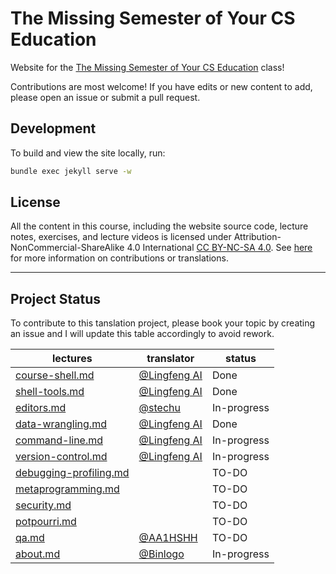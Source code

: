# The Missing Semester of Your CS Education

Website for the [The Missing Semester of Your CS Education](https://missing.csail.mit.edu/) class!

Contributions are most welcome! If you have edits or new content to add, please
open an issue or submit a pull request.

## Development

To build and view the site locally, run:

```bash
bundle exec jekyll serve -w
```

## License

All the content in this course, including the website source code, lecture notes, exercises, and lecture videos is licensed under Attribution-NonCommercial-ShareAlike 4.0 International [CC BY-NC-SA 4.0](https://creativecommons.org/licenses/by-nc-sa/4.0/). See [here](https://missing.csail.mit.edu/license) for more information on contributions or translations.

-----------------

## Project Status

To contribute to this tanslation project, please book your topic by creating an issue and I will update this table accordingly to avoid rework.

|  lectures   | translator  | status |
|  ----  | ----  |----  |
| [course-shell.md](https://github.com/missing-semester-cn/missing-semester-cn.github.io/blob/master/_2020/course-shell.md)  | [@Lingfeng AI](https://github.com/hanxiaomax) | Done |
| [shell-tools.md](https://github.com/missing-semester-cn/missing-semester-cn.github.io/blob/master/_2020/shell-tools.md)  | [@Lingfeng AI](https://github.com/hanxiaomax) | Done |
| [editors.md](https://github.com/missing-semester-cn/missing-semester-cn.github.io/blob/master/_2020/editors.md)  |  [@stechu](https://github.com/stechu) | In-progress |
| [data-wrangling.md](https://github.com/missing-semester-cn/missing-semester-cn.github.io/blob/master/_2020/data-wrangling.md)  | [@Lingfeng AI](https://github.com/hanxiaomax) | Done |
| [command-line.md](https://github.com/missing-semester-cn/missing-semester-cn.github.io/blob/master/_2020/command-line.md)  | [@Lingfeng AI](https://github.com/hanxiaomax) | In-progress |
| [version-control.md](https://github.com/missing-semester-cn/missing-semester-cn.github.io/blob/master/_2020/version-control.md)  | [@Lingfeng AI](https://github.com/hanxiaomax) | In-progress |
| [debugging-profiling.md](https://github.com/missing-semester-cn/missing-semester-cn.github.io/blob/master/_2020/debugging-profiling.md)  |  | TO-DO |
| [metaprogramming.md](https://github.com/missing-semester-cn/missing-semester-cn.github.io/blob/master/_2020/metaprogramming.md)  |  | TO-DO |
| [security.md](https://github.com/missing-semester-cn/missing-semester-cn.github.io/blob/master/_2020/security.md)  |  | TO-DO |
| [potpourri.md](https://github.com/missing-semester-cn/missing-semester-cn.github.io/blob/master/_2020/potpourri.md) |  | TO-DO |
| [qa.md](https://github.com/missing-semester-cn/missing-semester-cn.github.io/blob/master/_2020/qa.md) | [@AA1HSHH](https://github.com/AA1HSHH) | TO-DO |
| [about.md](https://github.com/missing-semester-cn/missing-semester-cn.github.io/blob/master/about.md)  | [@Binlogo](https://github.com/Binlogo)  | In-progress |
